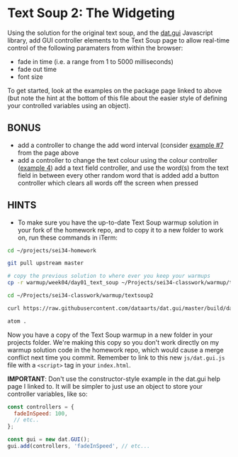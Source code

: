 # Text Soup 2: The Widgeting

Using the solution for the original text soup, and the [dat.gui](https://workshop.chromeexperiments.com/examples/gui/#1--Basic-Usage) Javascript library, add GUI controller elements to the Text Soup page to allow real-time control of the following paramaters from within the browser:

- fade in time (i.e. a range from 1 to 5000 milliseconds)
- fade out time
- font size

To get started, look at the examples on the package page linked to above (but note the hint at the bottom of this file about the easier style of defining your controlled variables using an object).

## BONUS

- add a controller to change the add word interval (consider [example #7](https://workshop.chromeexperiments.com/examples/gui/#7--Events) from the page above
- add a controller to change the text colour using the colour controller ([example 4](https://workshop.chromeexperiments.com/examples/gui/#4--Color-Controllers))
  add a text field controller, and use the word(s) from the text field in between every other random word that is added
  add a button controller which clears all words off the screen when pressed

## HINTS

- To make sure you have the up-to-date Text Soup warmup solution in your fork of the homework repo, and to copy it to a new folder to work on, run these commands in iTerm:

```bash
cd ~/projects/sei34-homework

git pull upstream master

# copy the previous solution to where ever you keep your warmups
cp -r warmup/week04/day01_text_soup ~/Projects/sei34-classwork/warmup/textsoup2

cd ~/Projects/sei34-classwork/warmup/textsoup2

curl https://raw.githubusercontent.com/dataarts/dat.gui/master/build/dat.gui.js > js/dat.gui.js

atom .
```

Now you have a copy of the Text Soup warmup in a new folder in your projects folder. We're making this copy so you don't work directly on my warmup solution code in the homework repo, which would cause a merge conflict next time you commit. Remember to link to this new `js/dat.gui.js` file with a `<script>` tag in your `index.html`.

**IMPORTANT**: Don't use the constructor-style example in the dat.gui help page I linked to. It will be simpler to just use an object to store your controller variables, like so:

```js
const controllers = {
  fadeInSpeed: 100,
  // etc..
};

const gui = new dat.GUI();
gui.add(controllers, 'fadeInSpeed', // etc...
```
